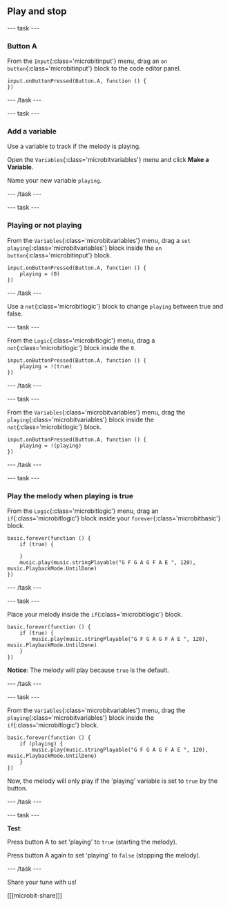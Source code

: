## Play and stop

\--- task ---

### Button A

From the `Input`{:class='microbitinput'} menu, drag an `on button`{:class='microbitinput'} block to the code editor panel.

```microbit
input.onButtonPressed(Button.A, function () {
})
```

\--- /task ---

\--- task ---

### Add a variable

Use a variable to track if the melody is playing.

Open the `Variables`{:class='microbitvariables'} menu and click **Make a Variable**.

Name your new variable `playing`.

\--- /task ---

\--- task ---

### Playing or not playing

From the `Variables`{:class='microbitvariables'} menu, drag a `set playing`{:class='microbitvariables'} block inside the `on button`{:class='microbitinput'} block.

```microbit
input.onButtonPressed(Button.A, function () {
    playing = (0)
})
```

\--- /task ---

Use a `not`{:class='microbitlogic'} block to change `playing` between true and false.

\--- task ---

From the `Logic`{:class='microbitlogic'} menu, drag a `not`{:class='microbitlogic'} block inside the `0`.

```microbit
input.onButtonPressed(Button.A, function () {
    playing = !(true)
})
```

\--- /task ---

\--- task ---

From the `Variables`{:class='microbitvariables'} menu, drag the `playing`{:class='microbitvariables'} block inside the `not`{:class='microbitlogic'} block.

```microbit
input.onButtonPressed(Button.A, function () {
    playing = !(playing)
})
```

\--- /task ---

\--- task ---

### Play the melody when playing is true

From the `Logic`{:class='microbitlogic'} menu, drag an `if`{:class='microbitlogic'} block inside your `forever`{:class='microbitbasic'} block.

```microbit
basic.forever(function () {
    if (true) {
    	
    }
    music.play(music.stringPlayable("G F G A G F A E ", 120), music.PlaybackMode.UntilDone)
})
```

\--- /task ---

\--- task ---

Place your melody inside the `if`{:class='microbitlogic'} block.

```microbit
basic.forever(function () {
    if (true) {
        music.play(music.stringPlayable("G F G A G F A E ", 120), music.PlaybackMode.UntilDone)
    }
})
```

**Notice**: The melody will play because `true` is the default.

\--- /task ---

\--- task ---

From the `Variables`{:class='microbitvariables'} menu, drag the `playing`{:class='microbitvariables'} block inside the `if`{:class='microbitlogic'} block.

```microbit
basic.forever(function () {
    if (playing) {
        music.play(music.stringPlayable("G F G A G F A E ", 120), music.PlaybackMode.UntilDone)
    }
})
```

Now, the melody will only play if the 'playing' variable is set to `true` by the button.

\--- /task ---

\--- task ---

**Test**:

Press button A to set 'playing' to `true` (starting the melody).

Press button A again to set 'playing' to `false` (stopping the melody).

\--- /task ---

Share your tune with us!

[[[microbit-share]]]
